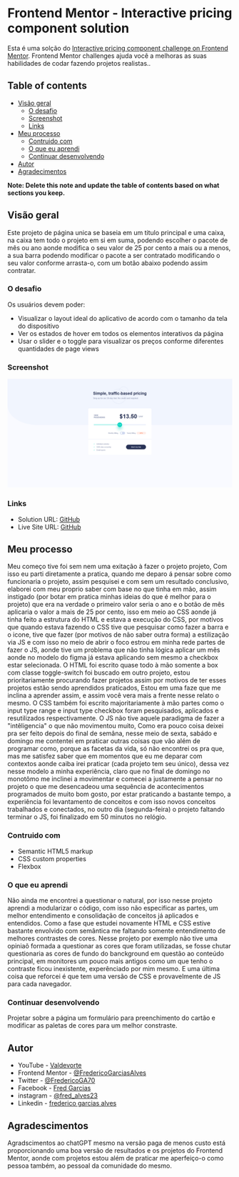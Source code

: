 # Frontend Mentor - Interactive pricing component solution

Esta é uma solção do [Interactive pricing component challenge on Frontend Mentor](https://www.frontendmentor.io/challenges/interactive-pricing-component-t0m8PIyY8). Frontend Mentor challenges ajuda você a melhoras as suas habilidades de codar fazendo projetos realistas..

## Table of contents

- [Visão geral](#visao-geral)
  - [O desafio](#o-desafio)
  - [Screenshot](#screenshot)
  - [Links](#l1inks)
- [Meu processo](#meu-processo)
  - [Contruido com](#contruido-com)
  - [O que eu aprendi](#o-que-eu-aprendi)
  - [Continuar desenvolvendo](#continuar-deenvolvendo)
- [Autor](#autor)
- [Agradecimentos](#agradecimentos)

**Note: Delete this note and update the table of contents based on what sections you keep.**

## Visão geral

Este projeto de página unica se baseia em um titulo principal e uma caixa, na caixa tem todo o projeto em si em suma, podendo escolher o pacote de mês ou ano aonde modifica o seu valor de 25 por cento a mais ou a menos, a sua barra podendo modificar o pacote a ser contratado modificando o seu valor conforme arrasta-o, com um botão abaixo podendo assim contratar.

### O desafio

Os usuários devem poder:

- Visualizar o layout ideal do aplicativo de acordo com o tamanho da tela do dispositivo
- Ver os estados de hover em todos os elementos interativos da página
- Usar o slider e o toggle para visualizar os preços conforme diferentes quantidades de page views

### Screenshot

![](./assets/images/Screenshot%202025-06-09%20at%2016-32-39%20Interactive%20pricing%20component.png)

### Links

- Solution URL: [GitHub](https://github.com/FredericoGarciasAlves/Frontend-Mentor-Interactive-pricing-component)
- Live Site URL: [GitHub](https://fredericogarciasalves.github.io/Frontend-Mentor-Interactive-pricing-component/)

## Meu processo

Meu começo tive foi sem nem uma exitação à fazer o projeto projeto, Com isso eu parti diretamente a pratica, quando me deparo á pensar sobre como funcionaria o projeto, assim pesquisei e com sem um resultado conclusivo, elaborei com meu proprio saber com base no que tinha em mão, assim instigado (por botar em pratica minhas ideias do que é melhor para o projeto) que era na verdade o primeiro valor seria o ano e o botão de mês aplicaria o valor a mais de 25 por cento, isso em meio ao CSS aonde já tinha feito a estrutura do HTML e estava a execução do CSS, por motivos que quando estava fazendo o CSS tive que pesquisar como fazer a barra e o icone, tive que fazer (por motivos de não saber outra forma) a estilização via JS e com isso no meio de abrir o foco estrou em minha rede partes de fazer o JS, aonde tive um problema que não tinha lógica aplicar um mês aonde no modelo do figma já estava aplicando sem mesmo a checkbox estar selecionada. O HTML foi escrito quase todo à mão somente a box com classe toggle-switch foi buscado em outro projeto, estou prioritariamente procurando fazer projetos assim por motivos de ter esses projetos estão sendo aprendidos praticados, Estou em uma faze que me inclina a aprender assim, e assim você vera mais a frente nesse relato o mesmo. O CSS também foi escrito majoritariamente à mão partes como o input type range e input type checkbox foram pesquisados, aplicados e resutilizados respectivamente. O JS não tive aquele paradigma de fazer a "intêligencia" o que não movimentou muito, Como era pouco coisa deixei pra ser feito depois do final de semâna, nesse meio de sexta, sabádo e domingo me contentei em praticar outras coisas que vão além de programar como, porque as facetas da vida, só não encontrei os pra que, mas me satisfez saber que em momentos que eu me deparar com contextos aonde caiba irei praticar (cada projeto tem seu único), dessa vez nesse modelo a minha experiência, claro que no final de domingo no monotômo me inclinei a movimentar e comecei a justamente a pensar no projeto o que me desencadeou uma sequência de acontecimentos programados de muito bom gosto, por estar praticando a bastante tempo, a experiência foi levantamento de conceitos e com isso novos conceitos trabalhados e conectados, no outro dia (segunda-feira) o projeto faltando terminar o JS, foi finalizado em 50 minutos no relógio.

### Contruido com

- Semantic HTML5 markup
- CSS custom properties
- Flexbox

### O que eu aprendi

Não ainda me encontrei a questionar o natural, por isso nesse projeto aprendi a modularizar o código, com isso não especificar as partes, um melhor entendimento e consolidação de conceitos já aplicados e entendidos. Como a fase que estudei novamente HTML e CSS estive bastante envolvido com semântica me faltando somente entendimento de melhores contrastes de cores. Nesse projeto por exemplo não tive uma opiniaõ formada a questionar as cores que foram utilizadas, se fosse chutar questionaria as cores de fundo do banckground em questão ao conteúdo principal, em monitores um pouco mais antigos como um que tenho o contraste ficou inexistente, experênciado por mim mesmo. E uma última coisa que reforcei é que tem uma versão de CSS e provavelmente de JS para cada navegador.

### Continuar desenvolvendo

Projetar sobre a página um formulário para preenchimento do cartão e modificar as paletas de cores para um melhor constraste.

## Autor

- YouTube - [Valdevorte](https://www.youtube.com/@valdevorte2702)
- Frontend Mentor - [@FredericoGarciasAlves](https://www.frontendmentor.io/profile/FredericoGarciasAlves)
- Twitter - [@FredericoGA70](https://x.com/FredericoGA70)
- Facebook - [Fred Garcias](https://www.facebook.com/fred.garcias.1)
- instagram - [@fred_alves23](https://www.instagram.com/fred_alves23/)
- Linkedin - [frederico garcias alves](https://www.linkedin.com/in/frederico-garcias-alves-8730722b5/)

## Agradescimentos

Agradscimentos ao chatGPT mesmo na versão paga de menos custo está proporcionando uma boa versão de resultados e os projetos do Frontend Mentor, aonde com projetos estou além de praticar me aperfeiço-o como pessoa também, ao pessoal da comunidade do mesmo.
